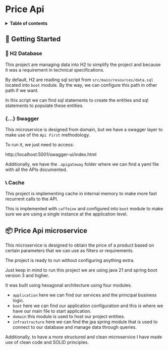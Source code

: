 # Price Api
<details>
  <summary><strong>Table of contents</strong></summary>

* [ 🏁 Getting Started ](#-getting-started)
    * [ 🧫 H2 Database ](#-h2-database)
    * [ {...} Swagger ](#-swagger)
    * [ 📞 Cache ](#-cache)
* [ 📦 Price api microservice ](#-price-api-microservice)

</details>

## 🏁 Getting Started

### 🧫 H2 Database

This project are managing data into H2 to simplify the project and because it was a requirement in technical specifications.

By default, H2 are reading sql script from `src/main/resources/data.sql` located into `boot` module. By the way, we can configure this path in other path if we want.

In this script we can find sql statements to create the entities and sql statements to populate these entities.

### {...} Swagger

This microservice is designed from domain, but we have a swagger layer to make use of the `Api First` methodology.

To run it, we just need to access:

http://localhost:5001/swagger-ui/index.html

Additionally, we have the `.apigateway` folder where we can find a yaml file with all the APIs documented.

### 📞 Cache

This project is implementing cache in internal memory to make more fast recurrent calls to the API.

This is implemented with `caffeine` and configured into `boot` module to make sure we are using a single instance at the application level.

## 📦 Price Api microservice

This microservice is designed to obtain the price of a product based on certain parameters that we can use as filters or requirements.

The project is ready to run without configuring anything extra.

Just keep in mind to run this project we are using java 21 and spring boot version 3 and higher.

It was built using hexagonal architecture using four modules.

* `application` here we can find our services and the principal business logic.
* `boot` here we can find our application configuration and this is where we have our main file to start application.
* `domain` this module is used to host our project entities.
* `infrastructure` here we can find the jpa spring module that is used to connect to our database and manage data through queries.

Additionally, to have a more structured and clean microservice I have made use of clean code and SOLID principles.